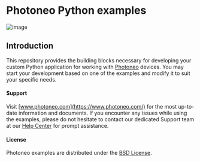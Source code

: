 # Photoneo Python examples
![image](https://photoneo.com/files/dw/dw/github/Personal_Linkedin_banner_v2.png)

## Introduction
This repository provides the building blocks necessary for developing your custom Python application for working with [Photoneo](https://www.photoneo.com/) devices. 
You may start your development based on one of the examples and modify it to suit your specific needs. 

#### Support
Visit [www.photoneo.com](https://www.photoneo.com/) for the most up-to-date information and documents. If you encounter any issues while using the examples, please do not hesitate to contact our dedicated Support team at our [Help Center](https://www.photoneo.com/Help-Center) for prompt assistance.

#### License
Photoneo examples are distributed under the [BSD License](https://github.com/photoneo-3d/photoneo-python-examples/blob/main/LICENSE).
